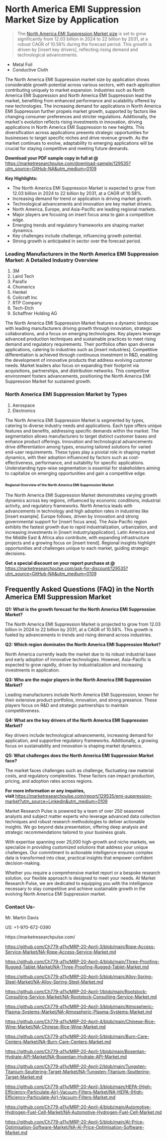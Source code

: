 <h1>North America EMI Suppression Market&nbsp;Size by Application</h1><blockquote><p>The <a href="https://marketresearchpulse.com/download-sample/129535?utm_source=GitHub-NA&amp;utm_medium=0109">North America EMI Suppression Market size</a> is set to grow significantly from 12.03 billion in 2024 to 22 billion by 2031, at a robust CAGR of 10.58% during the forecast period. This growth is driven by [insert key drivers], reflecting rising demand and technological advancements.</p></blockquote><ul><li>Metal Foil<li> Conductive Cloth</li></ul><p>The North America EMI Suppression market size by application shows considerable growth potential across various sectors, with each application contributing uniquely to market expansion. Industries such as North America EMI Suppression and North America EMI Suppression lead the market, benefiting from enhanced performance and scalability offered by new technologies. The increasing demand for applications in North America EMI Suppression further propels market growth, supported by factors like changing consumer preferences and stricter regulations. Additionally, the market's evolution reflects rising investments in innovation, driving applications in North America EMI Suppression to new heights. This diversification across applications presents strategic opportunities for businesses to target specific niches and drive revenue growth. As the market continues to evolve, adaptability to emerging applications will be crucial for staying competitive and meeting future demands.</p><p><strong>Download your PDF sample copy in full at @ </strong><a href="https://marketresearchpulse.com/download-sample/129535?utm_source=GitHub-NA&amp;utm_medium=0109">https://marketresearchpulse.com/download-sample/129535?utm_source=GitHub-NA&amp;utm_medium=0109</a></p><p><strong>Key Highlights: </strong></p><ul><li>The North America EMI Suppression Market is expected to grow from 12.03 billion in 2024 to 22 billion by 2031, at a CAGR of 10.58%.</li><li>Increasing demand for trend or application is driving market growth.</li><li>Technological advancements and innovation are key market drivers.</li><li>North America, Europe, and Asia-Pacific are leading regional markets.</li><li>Major players are focusing on insert focus area to gain a competitive edge.</li><li>Emerging trends and regulatory frameworks are shaping market dynamics.</li><li>Key challenges include challenge, influencing growth potential.</li><li>Strong growth is anticipated in sector over the forecast period.</li></ul><h3>Leading Manufacturers in the North America EMI Suppression Market: A Detailed Industry Overview</h3><ol><li>3M</li><li>Laird Tech</li><li>Parafix</li><li>Chomerics</li><li>Henkel</li><li>Coilcraft Inc</li><li>RTP Company</li><li>Tech-Etch</li><li>Schaffner Holding AG</li></ol><div class="flex max-w-full flex-col flex-grow"><div class="min-h-8 text-message flex w-full flex-col items-end gap-2 whitespace-normal break-words [.text-message+&amp;]:mt-5" dir="auto" data-message-author-role="assistant" data-message-id="fd8432e4-4910-450d-b182-61b7bfb0a01f" data-message-model-slug="gpt-4o"><div class="flex w-full flex-col gap-1 empty:hidden first:pt-[3px]"><div class="markdown prose w-full break-words dark:prose-invert light"><p>The North America EMI Suppression Market features a dynamic landscape with leading manufacturers driving growth through innovation, strategic collaborations, and a focus on emerging technologies. Key players leverage advanced production techniques and sustainable practices to meet rising demand and regulatory requirements. Their portfolios often span diverse applications, catering to industries such as [insert industries]. Competitive differentiation is achieved through continuous investment in R&amp;D, enabling the development of innovative products that address evolving customer needs. Market leaders also focus on expanding their footprint via acquisitions, partnerships, and distribution networks. This competitive environment fosters advancements, positioning the North America EMI Suppression Market for sustained growth.</p></div></div></div></div><h3>North America EMI Suppression Market by Types</h3><ol><li>Aerospace<li> Electronics</li></ol><div class="flex max-w-full flex-col flex-grow"><div class="min-h-8 text-message flex w-full flex-col items-end gap-2 whitespace-normal break-words [.text-message+&amp;]:mt-5" dir="auto" data-message-author-role="assistant" data-message-id="084470be-0bb7-4664-bddf-5156b4f41249" data-message-model-slug="gpt-4o-mini"><div class="flex w-full flex-col gap-1 empty:hidden first:pt-[3px]"><div class="markdown prose w-full break-words dark:prose-invert light"><p>The North America EMI Suppression Market is segmented by types, catering to diverse industry needs and applications. Each type offers unique features and benefits, addressing specific demands within the market. The segmentation allows manufacturers to target distinct customer bases and enhance product offerings. Innovation and technological advancements drive differentiation among types, ensuring tailored solutions for varied end-user requirements. These types play a pivotal role in shaping market dynamics, with their adoption influenced by factors such as cost-effectiveness, performance, and suitability for specific applications. Understanding type-wise segmentation is essential for stakeholders aiming to capitalize on emerging opportunities and gain a competitive edge.</p></div></div></div></div><h3><span style="font-size: 11px;">Regional Overview of the North America EMI Suppression Market</span></h3><div class="flex max-w-full flex-col flex-grow"><div class="min-h-8 text-message flex w-full flex-col items-end gap-2 whitespace-normal break-words [.text-message+&amp;]:mt-5" dir="auto" data-message-author-role="assistant" data-message-id="e9038762-ce64-4e30-91c9-9bd413514231" data-message-model-slug="gpt-4o-mini"><div class="flex w-full flex-col gap-1 empty:hidden first:pt-[3px]"><div class="markdown prose w-full break-words dark:prose-invert light"><p>The North America EMI Suppression Market demonstrates varying growth dynamics across key regions, influenced by economic conditions, industrial activity, and regulatory frameworks. North America leads with advancements in technology and high adoption rates in industries like [insert example]. Europe follows, driven by innovation and strong governmental support for [insert focus area]. The Asia-Pacific region exhibits the fastest growth due to rapid industrialization, urbanization, and increasing investments in [insert industry/application]. Latin America and the Middle East &amp; Africa also contribute, with expanding infrastructure projects and a growing focus on [insert trend]. Regional insights highlight opportunities and challenges unique to each market, guiding strategic decisions.</p></div></div></div></div><p><strong>Get a special discount on your report purchase at @ </strong><a href="https://marketresearchpulse.com/ask-for-discount/129535?utm_source=GitHub-NA&amp;utm_medium=0109">https://marketresearchpulse.com/ask-for-discount/129535?utm_source=GitHub-NA&amp;utm_medium=0109</a></p><h2>Frequently Asked Questions (FAQ) in the North America EMI Suppression Market</h2><p><strong>Q1: What is the growth forecast for the North America EMI Suppression Market?</strong></p><p>The North America EMI Suppression Market is projected to grow from 12.03 billion in 2024 to 22 billion by 2031, at a CAGR of 10.58%. This growth is fueled by advancements in trends and rising demand across industries.</p><p><strong>Q2: Which region dominates the North America EMI Suppression Market?</strong></p><p>North America currently leads the market due to its robust industrial base and early adoption of innovative technologies. However, Asia-Pacific is expected to grow rapidly, driven by industrialization and increasing investments in application.</p><p><strong>Q3: Who are the major players in the North America EMI Suppression Market?</strong></p><p>Leading manufacturers include North America EMI Suppression, known for their extensive product portfolios, innovation, and strong presence. These players focus on R&amp;D and strategic partnerships to maintain competitiveness.</p><p><strong>Q4: What are the key drivers of the North America EMI Suppression Market?</strong></p><p>Key drivers include technological advancements, increasing demand for application, and supportive regulatory frameworks. Additionally, a growing focus on sustainability and innovation is shaping market dynamics.</p><p><strong>Q5: What challenges does the North America EMI Suppression Market face?</strong></p><p>The market faces challenges such as challenge, fluctuating raw material costs, and regulatory complexities. These factors can impact production, pricing, and adoption rates across regions.</p><p><strong>For more information or any inquiries, visit&nbsp;</strong><a href="https://marketresearchpulse.com/report/129535/emi-suppression-market?utm_source=Linkedin&utm_medium=0109">https://marketresearchpulse.com/report/129535/emi-suppression-market?utm_source=Linkedin&utm_medium=0109</a></p><p>Market Research Pulse is powered by a team of over 250 seasoned analysts and subject matter experts who leverage advanced data collection techniques and robust research methodologies to deliver actionable insights. We go beyond data presentation, offering deep analysis and strategic recommendations tailored to your business goals.</p><p>With expertise spanning over 25,000 high-growth and niche markets, we specialize in providing customized solutions that address your unique challenges. Our commitment to actionable intelligence ensures complex data is transformed into clear, practical insights that empower confident decision-making.</p><p>Whether you require a comprehensive market report or a bespoke research solution, our flexible approach is designed to meet your needs. At Market Research Pulse, we are dedicated to equipping you with the intelligence necessary to stay competitive and achieve sustainable growth in the evolving North America EMI Suppression market.</p><h3><strong>Contact Us-</strong></h3><p>Mr. Martin Davis</p><p>US: +1-970-672-0390</p><p>https://marketresearchpulse.com/</p><p><a href="https://github.com/Ch779-a11y/MRP-20-April-3/blob/main/Rope-Access-Service-Market/NA-Rope-Access-Service-Market.md">https://github.com/Ch779-a11y/MRP-20-April-3/blob/main/Rope-Access-Service-Market/NA-Rope-Access-Service-Market.md</a></p><p><a href="https://github.com/Ch779-a11y/MRP-20-April-4/blob/main/Three-Proofing-Rugged-Tablet-Market/NA-Three-Proofing-Rugged-Tablet-Market.md">https://github.com/Ch779-a11y/MRP-20-April-4/blob/main/Three-Proofing-Rugged-Tablet-Market/NA-Three-Proofing-Rugged-Tablet-Market.md</a></p><p><a href="https://github.com/Ch779-a11y/MRP-20-April-5/blob/main/Alloy-Spring-Steel-Market/NA-Alloy-Spring-Steel-Market.md">https://github.com/Ch779-a11y/MRP-20-April-5/blob/main/Alloy-Spring-Steel-Market/NA-Alloy-Spring-Steel-Market.md</a></p><p><a href="https://github.com/Ch779-a11y/MRP-20-April-1/blob/main/Rootstock-Consulting-Service-Market/NA-Rootstock-Consulting-Service-Market.md">https://github.com/Ch779-a11y/MRP-20-April-1/blob/main/Rootstock-Consulting-Service-Market/NA-Rootstock-Consulting-Service-Market.md</a></p><p><a href="https://github.com/Ch779-a11y/MRP-20-April-3/blob/main/Atmospheric-Plasma-Systems-Market/NA-Atmospheric-Plasma-Systems-Market.md">https://github.com/Ch779-a11y/MRP-20-April-3/blob/main/Atmospheric-Plasma-Systems-Market/NA-Atmospheric-Plasma-Systems-Market.md</a></p><p><a href="https://github.com/Ch779-a11y/MRP-20-April-4/blob/main/Chinese-Rice-Wine-Market/NA-Chinese-Rice-Wine-Market.md">https://github.com/Ch779-a11y/MRP-20-April-4/blob/main/Chinese-Rice-Wine-Market/NA-Chinese-Rice-Wine-Market.md</a></p><p><a href="https://github.com/Ch779-a11y/MRP-20-April-5/blob/main/Burn-Care-Centers-Market/NA-Burn-Care-Centers-Market.md">https://github.com/Ch779-a11y/MRP-20-April-5/blob/main/Burn-Care-Centers-Market/NA-Burn-Care-Centers-Market.md</a></p><p><a href="https://github.com/Ch779-a11y/MRP-20-April-1/blob/main/Bosentan-Hydrate-API-Market/NA-Bosentan-Hydrate-API-Market.md">https://github.com/Ch779-a11y/MRP-20-April-1/blob/main/Bosentan-Hydrate-API-Market/NA-Bosentan-Hydrate-API-Market.md</a></p><p><a href="https://github.com/Ch779-a11y/MRP-20-April-2/blob/main/Tungsten-Titanium-Sputtering-Target-Market/NA-Tungsten-Titanium-Sputtering-Target-Market.md">https://github.com/Ch779-a11y/MRP-20-April-2/blob/main/Tungsten-Titanium-Sputtering-Target-Market/NA-Tungsten-Titanium-Sputtering-Target-Market.md</a></p><p><a href="https://github.com/Ch779-a11y/MRP-20-April-3/blob/main/HEPA-(High-Efficiency-Particulate-Air)-Vacuum-Filters-Market/NA-HEPA-(High-Efficiency-Particulate-Air)-Vacuum-Filters-Market.md">https://github.com/Ch779-a11y/MRP-20-April-3/blob/main/HEPA-(High-Efficiency-Particulate-Air)-Vacuum-Filters-Market/NA-HEPA-(High-Efficiency-Particulate-Air)-Vacuum-Filters-Market.md</a></p><p><a href="https://github.com/Ch779-a11y/MRP-20-April-4/blob/main/Automotive-Hydrogen-Fuel-Cell-Market/NA-Automotive-Hydrogen-Fuel-Cell-Market.md">https://github.com/Ch779-a11y/MRP-20-April-4/blob/main/Automotive-Hydrogen-Fuel-Cell-Market/NA-Automotive-Hydrogen-Fuel-Cell-Market.md</a></p><p><a href="https://github.com/Ch779-a11y/MRP-20-April-5/blob/main/AI-Price-Optimisation-Software-Market/NA-AI-Price-Optimisation-Software-Market.md">https://github.com/Ch779-a11y/MRP-20-April-5/blob/main/AI-Price-Optimisation-Software-Market/NA-AI-Price-Optimisation-Software-Market.md</a></p>
